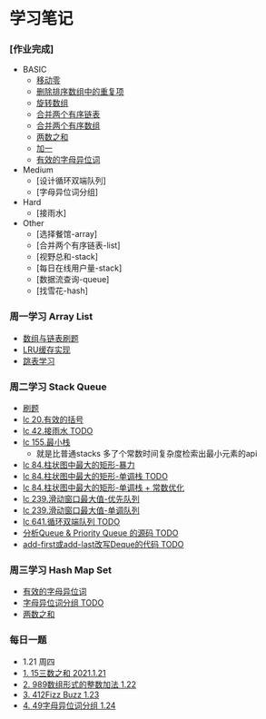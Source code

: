# 学习笔记
### [作业完成]
- BASIC
    - [移动零](./mon/move_zero.go)
    - [删除排序数组中的重复项](./homework/remove_duplicates.go)
    - [旋转数组](./homework/rotate.go)
    - [合并两个有序链表](./homework/merge_twoLists.go)
    - [合并两个有序数组](./homework/merge.go)
    - [两数之和](./wen/two_sum.go)
    - [加一](./homework/plus_one.go)
    - [有效的字母异位词](./wen/is_anagram.go)
- Medium
    - [设计循环双端队列]
    - [字母异位词分组]
- Hard
    - [接雨水]
- Other
    - [选择餐馆-array]
    - [合并两个有序链表-list]
    - [视野总和-stack]
    - [每日在线用户量-stack]
    - [数据流查询-queue]
    - [找雪花-hash]

### 周一学习 Array List
- [数组与链表刷题](./mon)
- [LRU缓存实现](./mon/lru/)
- [跳表学习](./mon/skiplist)
### 周二学习 Stack Queue
- [刷题](./tue)
- [lc 20.有效的括号](./tue/is_valid.go)
- [lc 42.接雨水 TODO](./tue/trap.go)
- [lc 155.最小栈](./tue/min_stack.go)  
  - 就是比普通stacks 多了个常数时间复杂度检索出最小元素的api
- [lc 84.柱状图中最大的矩形-暴力](./tue/largest_rectangle_area.go)
- [lc 84.柱状图中最大的矩形-单调栈 TODO](./tue/largest_rectangle_area2.go)
- [lc 84.柱状图中最大的矩形-单调栈 + 常数优化](./tue/largest_rectangle_area3.go)
- [lc 239.滑动窗口最大值-优先队列](./tue/max_sliding_window.go)
- [lc 239.滑动窗口最大值-单调队列](./tue/max_sliding_window2.go)
- [lc 641.循环双端队列 TODO ](./tue/crcular_deque.go)
- [分析Queue & Priority Queue 的源码 TODO](./tue/Queue&PriorityQueue源码分析.md)
- [add-first或add-last改写Deque的代码 TODO](./tue/改写Deque的代码.md)

### 周三学习 Hash Map Set
- [有效的字母异位词](./wen/is_anagram.go)
- [字母异位词分组 TODO](./wen/group_anagrams.go)
- [两数之和](./wen/two_sum.go)


### 每日一题
- 1.21 周四
- [1. 15三数之和 2021.1.21 ](./days/three_sum.go)
- [2. 989数组形式的整数加法 1.22](./days/add_to_array_form.go)
- [3. 412Fizz Buzz 1.23](./days/fizz_buzz.go)
- [4. 49字母异位词分组 1.24](./days/group_anagrams.go)
